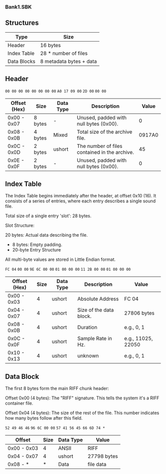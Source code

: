 ### Bank1.SBK

## Structures

| Type | Size |
| ---- | ---- |
| Header | 16 bytes |
| Index Table | 28 * number of files |
| Data Blocks | 8 metadata bytes + data |


## Header

`00 00 00 00 00 00 00 00` `A0 17 09 00` `2D 00` `00 00`

| Offset (Hex) | Size | Data Type | Description | Value |
| ------------ | ---- | --------- | ----------- | ----- |
| 0x00 - 0x07 | 8 bytes | - | Unused, padded with null bytes (0x00). | 0 |
| 0x08 - 0x0B | 4 bytes | Mixed | Total size of the archive file. | 0917A0 |
| 0x0C - 0x0D | 2 bytes | ushort | The number of files contained in the archive. | 45 |
| 0x0E - 0x0F | 2 bytes | - | 	Unused, padded with null bytes (0x00). | 0 |



## Index Table

The Index Table begins immediately after the header, at offset 0x10 (16). It consists of a series of entries, where each entry describes a single sound file.

Total size of a single entry 'slot': 28 bytes.

Slot Structure:

20 bytes: Actual data describing the file.

* 8 bytes: Empty padding.
* 20-byte Entry Structure

All multi-byte values are stored in Little Endian format.


`FC 04` `00 00` `9E 6C 00 00` `01 00 00 00` `11 2B 00 00` `01 00 00 00`

| Offset (Hex) | Size | Data Type | Description | Value |
| ------------ | ---- | --------- | ----------- | ----- |
| 0x00 - 0x03 | 4 | ushort | Absolute Address | FC 04 |
| 0x04 - 0x07 | 4 | ushort | Size of the data block. | 27806 bytes| 
| 0x08 - 0x0B	| 4 | ushort | Duration | e.g., 0, 1 |
| 0x0C - 0x0F | 4 | ushort | Sample Rate in Hz. | e.g., 11025, 22050 |
| 0x10 - 0x13 | 4 | ushort | unknown |  e.g., 0, 1 |



## Data Block

The first 8 bytes form the main RIFF chunk header:

Offset 0x00 (4 bytes): The "RIFF" signature. This tells the system it's a RIFF container file.

Offset 0x04 (4 bytes): The size of the rest of the file. This number indicates how many bytes follow after this field.


`52 49 46 46` `96 6C 00 00` `57 41 56 45 66 6D 74 *`

| Offset | Size | Data Type | Value |
| ------ | ---- | --------- | ----- |
| 0x00 - 0x03 | 4 | ANSII | RIFF |
| 0x04 - 0x07 | 4 | ushort | 27798 bytes |
| 0x08 - * | * | Data | file data |



